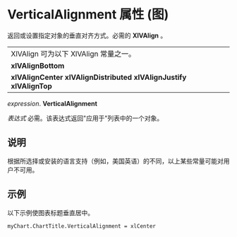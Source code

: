 
# VerticalAlignment 属性 (图)

返回或设置指定对象的垂直对齐方式。必需的 **XlVAlign** 。


||
|:-----|
|XlVAlign 可为以下 XlVAlign 常量之一。|
|**xlVAlignBottom**|
|**xlVAlignCenter** **xlVAlignDistributed** **xlVAlignJustify** **xlVAlignTop**|

 _expression_. **VerticalAlignment**

 _表达式_ 必需。该表达式返回"应用于"列表中的一个对象。

## 说明

根据所选择或安装的语言支持（例如，美国英语）的不同，以上某些常量可能对用户不可用。


## 示例

以下示例使图表标题垂直居中。


```
myChart.ChartTitle.VerticalAlignment = xlCenter
```

